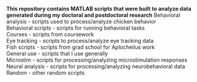 **This repository contains MATLAB scripts that were built to analyze data**
**generated during my doctoral and postdoctoral research**
Behavioral analysis - scripts used to process/analyze chicken behavior  
Behavioral scripts - scripts for running behavioral tasks  
Courses - scripts from coursework  
Eye tracking - scripts to process/analyze eye tracking data  
Fish scripts - scripts from grad school for Aplocheilus work  
General use - scripts that I use generally  
Microstim - scripts for processing/analyzing microstimulation responses  
Neural analysis - scripts for processing/analyzing neurobehavioral data  
Random - other random scripts  